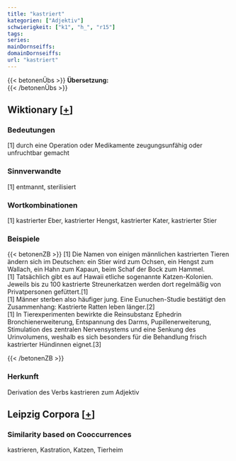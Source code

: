```yaml
---
title: "kastriert"
kategorien: ["Adjektiv"]
schwierigkeit: ["k1", "h_", "r15"]
tags:
series:
mainDornseiffs:
domainDornseiffs:
url: "kastriert"
---
```


{{< betonenÜbs >}}
**Übersetzung:**  
{{< /betonenÜbs >}}

## Wiktionary [[+](https://de.wiktionary.org/wiki/kastriert)]

### Bedeutungen
[1] durch eine Operation oder Medikamente zeugungsunfähig oder unfruchtbar gemacht  

### Sinnverwandte
[1] entmannt, sterilisiert  

### Wortkombinationen
[1] kastrierter Eber, kastrierter Hengst, kastrierter Kater, kastrierter Stier  

### Beispiele
{{< betonenZB >}}
[1] Die Namen von einigen männlichen kastrierten Tieren ändern sich im Deutschen: ein Stier wird zum Ochsen, ein Hengst zum Wallach, ein Hahn zum Kapaun, beim Schaf der Bock zum Hammel.  
[1] Tatsächlich gibt es auf Hawaii etliche sogenannte Katzen-Kolonien. Jeweils bis zu 100 kastrierte Streunerkatzen werden dort regelmäßig von Privatpersonen gefüttert.[1]  
[1] Männer sterben also häufiger jung. Eine Eunuchen-Studie bestätigt den Zusammenhang: Kastrierte Ratten leben länger.[2]  
[1] In Tierexperimenten bewirkte die Reinsubstanz Ephedrin Bronchienerweiterung, Entspannung des Darms, Pupillenerweiterung, Stimulation des zentralen Nervensystems und eine Senkung des Urinvolumens, weshalb es sich besonders für die Behandlung frisch kastrierter Hündinnen eignet.[3]  

{{< /betonenZB >}}
### Herkunft
Derivation des Verbs kastrieren zum Adjektiv  


## Leipzig Corpora [[+](https://corpora.uni-leipzig.de/en/res?word=kastriert&corpusId=deu_newscrawl-public_2018)]


### Similarity based on Cooccurrences
kastrieren, Kastration, Katzen, Tierheim

